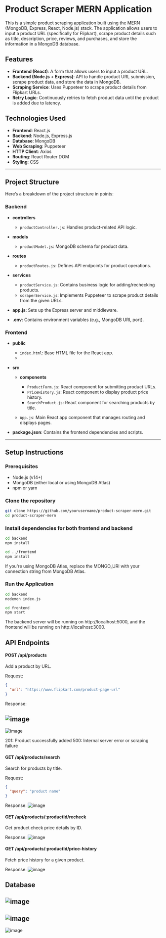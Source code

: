 # Product Scraper MERN Application

This is a simple product scraping application built using the MERN (MongoDB, Express, React, Node.js) stack. The application allows users to input a product URL (specifically for Flipkart), scrape product details such as title, description, price, reviews, and purchases, and store the information in a MongoDB database.

## Features

- **Frontend (React)**: A form that allows users to input a product URL.
- **Backend (Node.js + Express)**: API to handle product URL submission, scrape product data, and store the data in MongoDB.
- **Scraping Service**: Uses Puppeteer to scrape product details from Flipkart URLs.
- **Retry Logic**: Continuously retries to fetch product data until the product is added due to latency.

## Technologies Used

- **Frontend**: React.js
- **Backend**: Node.js, Express.js
- **Database**: MongoDB
- **Web Scraping**: Puppeteer
- **HTTP Client**: Axios
- **Routing**: React Router DOM
- **Styling**: CSS

---

## Project Structure

Here’s a breakdown of the project structure in points:

### Backend
- **controllers**
  - `productController.js`: Handles product-related API logic.
  
- **models**
  - `productModel.js`: MongoDB schema for product data.

- **routes**
  - `productRoutes.js`: Defines API endpoints for product operations.

- **services**
  - `productService.js`: Contains business logic for adding/rechecking products.
  - `scraperService.js`: Implements Puppeteer to scrape product details from the given URLs.

- **app.js**: Sets up the Express server and middleware.

- **.env**: Contains environment variables (e.g., MongoDB URI, port).

### Frontend
- **public**
  - `index.html`: Base HTML file for the React app.
  - 
- **src**
  - **components**
    - `ProductForm.js`: React component for submitting product URLs.
    - `PriceHistory.js`: React component to display product price history.
    - `SearchProduct.js`: React component for searching products by title.
  
  - `App.js`: Main React app component that manages routing and displays pages.

- **package.json**: Contains the frontend dependencies and scripts.

---

## Setup Instructions

### Prerequisites

- Node.js (v14+)
- MongoDB (either local or using MongoDB Atlas)
- npm or yarn

### Clone the repository

```bash
git clone https://github.com/yourusername/product-scraper-mern.git
cd product-scraper-mern
```

### Install dependencies for both frontend and backend
```bash
cd backend
npm install
```

```bash
cd ../frontend
npm install
```

If you're using MongoDB Atlas, replace the MONGO_URI with your connection string from MongoDB Atlas.

### Run the Application

```bash
cd backend
nodemon index.js
```

```bash
cd frontend
npm start
```

The backend server will be running on http://localhost:5000, and the frontend will be running on http://localhost:3000.


## API Endpoints

#### POST /api/products
Add a product by URL.

Request:
```json
{
  "url": "https://www.flipkart.com/product-page-url"
}
```

Response: 

![image](https://github.com/user-attachments/assets/cbb6e725-39e7-4833-8480-2024200ecf94)
--
![image](https://github.com/user-attachments/assets/f7884caa-b677-497a-b21b-eabbccf93089)

201: Product successfully added
500: Internal server error or scraping failure


#### GET /api/products/search
Search for products by title.

Request:

```json
{
  "query": "product name"
}
```
Response:
![image](https://github.com/user-attachments/assets/8f7e5bd9-cb67-47d1-9f59-7a795c78fdd5)


#### GET /api/products/:productId/recheck
Get product check price details by ID.

Response:
![image](https://github.com/user-attachments/assets/5d9abb0a-47f7-4930-8a25-4aef33cc242d)


#### GET /api/products/:productId/price-history
Fetch price history for a given product.

Response:
![image](https://github.com/user-attachments/assets/f8ee26b0-b8db-4f55-980e-aec95ebc7b42)


## Database

![image](https://github.com/user-attachments/assets/4c1b044a-0a2f-4796-91d9-1f05f6b8ae36)
--
![image](https://github.com/user-attachments/assets/04d30bce-3d5c-403b-8832-124109cfd239)
--
![image](https://github.com/user-attachments/assets/203b8059-7cd8-4290-a31e-8fd1204a6b9f)


